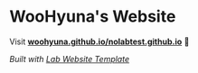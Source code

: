 
# WooHyuna's Website

Visit **[woohyuna.github.io/nolabtest.github.io](https://woohyuna.github.io/nolabtest.github.io)** 🚀

_Built with [Lab Website Template](https://greene-lab.gitbook.io/lab-website-template-docs)_
